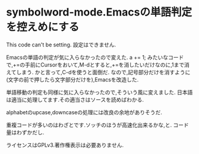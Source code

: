 symbolword-mode.Emacsの単語判定を控えめにする
===========
This code can't be setting.
設定はできません.

Emacsの単語の判定が気に入らなかったので変えた.
a += 1;
みたいなコードで,+=の手前にCursorをおいて,M-dとすると,+=を消したいだけなのに,1まで消えてしまう.
かと言って,C-dを使うと面倒だ.
なので,記号部分だけを消すように(文字の前で押したら文字部分だけを),Emacsを改造した.

単語移動の判定も同様に気に入らなかったので,そういう風に変えました.
日本語は適当に処理してます.その適当さはソースを読めばわかる.

alphabetのupcase,downcaseの処理には改良の余地がありそうだ.

重複コードが多いのはわざとです.ソッチのほうが高速化出来るかな,と.
コード量はわずかだし.

ライセンスはGPLv3.著作権表示は必要ありません.
